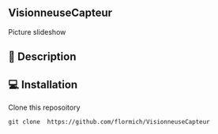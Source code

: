 ## VisionneuseCapteur

Picture slideshow

## 📃 Description

## 💻 Installation
Clone this reposoitory

```
git clone  https://github.com/flormich/VisionneuseCapteur

```
